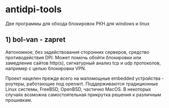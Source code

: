 # antidpi-tools
Две программы для обхода блокировок РКН для windows и linux

## 1) bol-van - zapret
Автономное, без задействования сторонних серверов, средство противодействия DPI.
Может помочь обойти блокировки или замедление сайтов http(s), сигнатурный анализ tcp и udp протоколов,
например с целью блокировки VPN.

Проект нацелен прежде всего на маломощные embedded устройства - роутеры, работающие под openwrt.
Поддерживаются традиционные Linux системы, FreeBSD, OpenBSD, частично MacOS.
В некоторых случаях возможна самостоятельная прикрутка решения к различным прошивкам.
